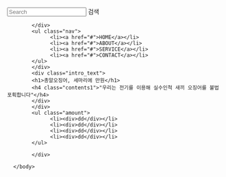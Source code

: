 <!doctype html>
<html>
      <head>
            <link href="https://fonts.googleapis.com/css2?family=Noto+Sans+KR:wght@100&display=swap" rel="stylesheet">
            <link rel="stylesheet" type="text/css" href="style.css">
      </head>
      <body>
            <div class="wrap">
            <div class="intro_bg">
            <div class="header">
            <div class="searchArea">
                  <form action="">
                        <input type="search" placeholder="Search">
                        <span>검색</span>
                  </form>
                  
            </div>      
            <ul class="nav">
                  <li><a href="#">HOME</a></li>
                  <li><a href="#">ABOUT</a></li>
                  <li><a href="#">SERVICE</a></li>
                  <li><a href="#">CONTACT</a></li>
            </ul>
            </div>      
            <div class="intro_text">
            <h1>총알오징어, 세마리에 만원</h1>
            <h4 class="contents1">"우리는 전기를 이용해 실수인척 새끼 오징어를 불법 포획합니다"</h4>
            </div>
            </div>    
            <ul class="amount">
                  <li><div>dd</div></li>
                  <li><div>dd</div></li>
                  <li><div>dd</div></li>
                  <li><div>dd</div></li>
            </ul>
            
            </div>
            
      </body>
</html>

